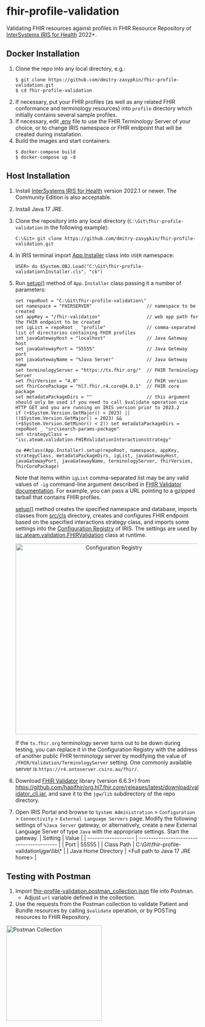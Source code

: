 # fhir-profile-validation
Validating FHIR resources against profiles in FHIR Resource Repository of [InterSystems IRIS for Health](https://docs.intersystems.com/irisforhealthlatest/csp/docbook/DocBook.UI.Page.cls) 2022+.

## Docker Installation
1. Clone the repo into any local directory, e.g.:
	```
	$ git clone https://github.com/dmitry-zasypkin/fhir-profile-validation.git
	$ cd fhir-profile-validation
	```
2. If necessary, put your FHIR profiles (as well as any related FHIR conformance and terminology resources) into ```profile``` directory which initially contains several sample profiles.
3. If necessary, edit [.env](../main/.env) file to use the FHIR Terminology Server of your choice, or to change IRIS namespace or FHIR endpoint that will be created during installation.
4. Build the images and start containers: 
	```
	$ docker-compose build
	$ docker-compose up -d
	```

## Host Installation
1. Install [InterSystems IRIS for Health](https://docs.intersystems.com/irisforhealthlatest/csp/docbook/DocBook.UI.Page.cls) version 2022.1 or newer. The Community Edition is also acceptable.
2. Install Java 17 JRE.
3. Clone the repository into any local directory (```C:\Git\fhir-profile-validation``` in the following example):
	```
	C:\Git> git clone https://github.com/dmitry-zasypkin/fhir-profile-validation.git
	```
4. In IRIS terminal import [App.Installer](../main/Installer.cls) class into ```USER``` namespace:
	```
	USER> do $System.OBJ.Load("C:\Git\fhir-profile-validation\Installer.cls", "ck")
	```
5. Run [setup()](../main/Installer.cls#L4) method of ```App.Installer``` class passing it a number of parameters:
	```
	set repoRoot = "C:\Git\fhir-profile-validation\"
	set namespace = "FHIRSERVER"                    // namespace to be created
	set appKey = "/fhir-validation"                 // web app path for the FHIR endpoint to be created
	set igList = repoRoot _ "profile"               // comma-separated list of directories containing FHIR profiles
	set javaGatewayHost = "localhost"               // Java Gateway host
	set javaGatewayPort = "55555"                   // Java Geteway port
	set javaGatewayName = "%Java Server"            // Java Geteway name
	set terminologyServer = "https://tx.fhir.org/"  // FHIR Terminology Server
	set fhirVersion = "4.0"                         // FHIR version
	set fhirCorePackage = "hl7.fhir.r4.core@4.0.1"  // FHIR core package
	set metadataPackageDirs = ""                    // this argument should only be used if you need to call $validate operation via HTTP GET and you are running on IRIS version prior to 2023.2
	if (+$System.Version.GetMajor() < 2023) || (($System.Version.GetMajor() = 2023) && (+$System.Version.GetMinor() < 2)) set metadataPackageDirs = repoRoot _ "src\search-params-package"
	set strategyClass = "isc.ateam.validation.FHIRValidationInteractionsStrategy"
	  
	zw ##class(App.Installer).setup(repoRoot, namespace, appKey, strategyClass, metadataPackageDirs, igList, javaGatewayHost, javaGatewayPort, javaGatewayName, terminologyServer, fhirVersion, fhirCorePackage)
	```
	Note that items within ```igList``` comma-separated list may be any valid values of ```-ig``` command-line argument described in [FHIR Validator documentation](https://confluence.hl7.org/pages/viewpage.action?pageId=35718580#UsingtheFHIRValidator-LoadinganimplementationGuide). For example, you can pass a URL pointing to a gzipped tarball that contains FHIR profiles.
	
	[setup()](../main/Installer.cls#L4) method creates the specified namespace and database, imports classes from [src/cls](../main/src/cls) directory, creates and configures FHIR endpoint based on the specified interactions strategy class, and imports some settings into the [Configuration Registry](https://docs.intersystems.com/irisforhealthlatest/csp/docbook/Doc.View.cls?KEY=HXREG_ch_configuration_registry) of IRIS. The settings are used by [isc.ateam.validation.FHIRValidation](../main/src/cls/isc/ateam/validation/FHIRValidation.cls) class at runtime.

	<p align="center"><img src="https://github.com/dmitry-zasypkin/fhir-profile-validation/assets/13035460/f123b34d-026e-4516-b430-ac5696d4111f" alt="Configuration Registry" width="500"/></p>

	If the ```tx.fhir.org``` terminology server turns out to be down during testing, you can replace it in the Configuration Registry with the address of another public FHIR terminology server by modifying the value of ```/FHIR/Validation/TerminologyServer``` setting. One commonly available server is ```https://r4.ontoserver.csiro.au/fhir/```.

6. Download [FHIR Validator](https://confluence.hl7.org/display/FHIR/Using+the+FHIR+Validator#UsingtheFHIRValidator-Downloadingthevalidator) library (version 6.6.3+) from https://github.com/hapifhir/org.hl7.fhir.core/releases/latest/download/validator_cli.jar, and save it to the ```jgw/lib``` subdirectory of the repo directory.
7. Open IRIS Portal and browse to ```System Administration``` > ```Configuration``` > ```Connectivity``` > ```External Language Servers``` page. Modify the following settings of ```%Java Server``` gateway, or alternatively, create a new External Language Server of type ```Java``` with the appropriate settings. Start the gateway.
	| Setting             | Value                                     |
	| ------------------- | ----------------------------------------- |
	| Port                | 55555                                     |
	| Class Path          | C:\Git\fhir-profile-validation\jgw\lib\\* |
	| Java Home Directory | <Full path to Java 17 JRE home>           |

## Testing with Postman
1. Import [fhir-profile-validation.postman_collection.json](../main/postman/fhir-profile-validation.postman_collection.json) file into Postman.
	* Adjust ```url``` variable defined in the collection.
2. Use the requests from the Postman collection to validate Patient and Bundle resources by calling ```$validate``` operation, or by POSTing resources to FHIR Repository. 
<p align="left"><img src="https://user-images.githubusercontent.com/13035460/231098465-75b0fa7e-f866-4a84-be9d-02b27b75d73e.png" alt="Postman Collection" width="250"/></p>



